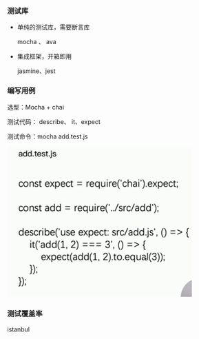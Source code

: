 ### 测试库

- 单纯的测试库，需要断言库

  mocha 、 ava

- 集成框架，开箱即用

  jasmine、jest

  



### 编写用例

选型：Mocha + chai

测试代码： describe、 it、expect

测试命令：mocha add.test.js



<img src="../../../_assets/image/image-20200610190340027.png" alt="image-20200610190340027" style="zoom:67%;" />





### 测试覆盖率

istanbul